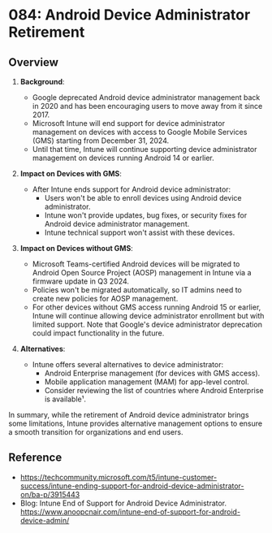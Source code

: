 # 084: Android Device Administrator Retirement

## Overview

1. **Background**:
   - Google deprecated Android device administrator management back in 2020 and has been encouraging users to move away from it since 2017.
   - Microsoft Intune will end support for device administrator management on devices with access to Google Mobile Services (GMS) starting from December 31, 2024.
   - Until that time, Intune will continue supporting device administrator management on devices running Android 14 or earlier.

2. **Impact on Devices with GMS**:
   - After Intune ends support for Android device administrator:
     - Users won't be able to enroll devices using Android device administrator.
     - Intune won't provide updates, bug fixes, or security fixes for Android device administrator management.
     - Intune technical support won't assist with these devices.

3. **Impact on Devices without GMS**:
   - Microsoft Teams-certified Android devices will be migrated to Android Open Source Project (AOSP) management in Intune via a firmware update in Q3 2024.
   - Policies won't be migrated automatically, so IT admins need to create new policies for AOSP management.
   - For other devices without GMS access running Android 15 or earlier, Intune will continue allowing device administrator enrollment but with limited support. Note that Google's device administrator deprecation could impact functionality in the future.

4. **Alternatives**:
   - Intune offers several alternatives to device administrator:
     - Android Enterprise management (for devices with GMS access).
     - Mobile application management (MAM) for app-level control.
     - Consider reviewing the list of countries where Android Enterprise is available¹.

In summary, while the retirement of Android device administrator brings some limitations, Intune provides alternative management options to ensure a smooth transition for organizations and end users. 



## Reference

* https://techcommunity.microsoft.com/t5/intune-customer-success/intune-ending-support-for-android-device-administrator-on/ba-p/3915443
* Blog:  Intune End of Support for Android Device Administrator. https://www.anoopcnair.com/intune-end-of-support-for-android-device-admin/


